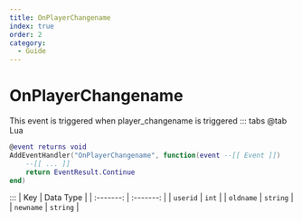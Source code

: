 ```yaml
---
title: OnPlayerChangename
index: true
order: 2
category:
  - Guide
---
```


# OnPlayerChangename
This event is triggered when player_changename is triggered
::: tabs
@tab Lua
```lua
@event returns void
AddEventHandler("OnPlayerChangename", function(event --[[ Event ]])
    --[[ ... ]]
    return EventResult.Continue
end)
```

:::
|    Key    | Data Type |
| :-------: | :-------: |
|  `userid` |   `int`   |
| `oldname` |  `string` |
| `newname` |  `string` |